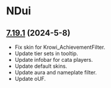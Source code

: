 # NDui

## [7.19.1](https://github.com/siweia/NDui/tree/7.19.1) (2024-5-8)

- Fix skin for Krowi_AchievementFilter.
- Update tier sets in tooltip.
- Update infobar for cata players.
- Update default skins.
- Update aura and nameplate filter.
- Update oUF.